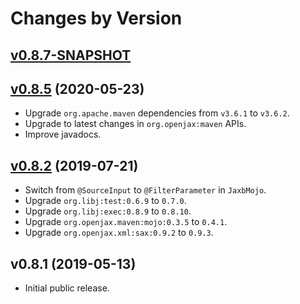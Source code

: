 # Changes by Version

## [v0.8.7-SNAPSHOT](https://github.com/openjax/jaxb/compare/b15872f2de5d1b910f4b7d03a19b1cdffb37abd1..HEAD)

## [v0.8.5](https://github.com/openjax/jaxb/compare/4e087a9348de088cb224df12437d4261a09689da..b15872f2de5d1b910f4b7d03a19b1cdffb37abd1) (2020-05-23)
* Upgrade `org.apache.maven` dependencies from `v3.6.1` to `v3.6.2`.
* Upgrade to latest changes in `org.openjax:maven` APIs.
* Improve javadocs.

## [v0.8.2](https://github.com/openjax/jaxb/compare/99efb76e78f65449c31e5f5ff6091c3cb8d497d9..4e087a9348de088cb224df12437d4261a09689da) (2019-07-21)
* Switch from `@SourceInput` to `@FilterParameter` in `JaxbMojo`.
* Upgrade `org.libj:test:0.6.9` to `0.7.0`.
* Upgrade `org.libj:exec:0.8.9` to `0.8.10`.
* Upgrade `org.openjax.maven:mojo:0.3.5` to `0.4.1`.
* Upgrade `org.openjax.xml:sax:0.9.2` to `0.9.3`.

## v0.8.1 (2019-05-13)
* Initial public release.